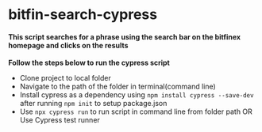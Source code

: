 # bitfin-search-cypress

#### This script searches for a phrase using the search bar on the bitfinex homepage and clicks on the results

**Follow the steps below to run the cypress script**
- Clone project to local folder
- Navigate to the path of the folder in terminal(command line)
- Install cypress as a dependency using `npm install cypress --save-dev` after running `npm init` to setup package.json
- Use `npx cypress run` to run script in command line from folder path OR Use Cypress test runner
